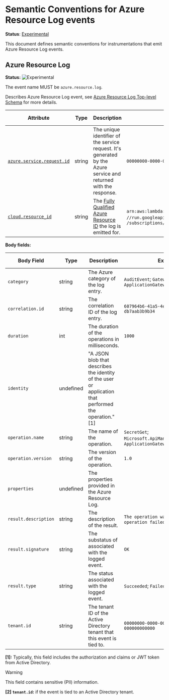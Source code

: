 # Semantic Conventions for Azure Resource Log events

**Status**: [Experimental][DocumentStatus]

This document defines semantic conventions for instrumentations that emit Azure
Resource Log events.

## Azure Resource Log

<!-- semconv event.azure.resource.log -->
<!-- NOTE: THIS TEXT IS AUTOGENERATED. DO NOT EDIT BY HAND. -->
<!-- see templates/registry/markdown/snippet.md.j2 -->
<!-- prettier-ignore-start -->
<!-- markdownlint-capture -->
<!-- markdownlint-disable -->

**Status:** ![Experimental](https://img.shields.io/badge/-experimental-blue)

The event name MUST be `azure.resource.log`.

Describes Azure Resource Log event, see [Azure Resource Log Top-level Schema](https://learn.microsoft.com/azure/azure-monitor/essentials/resource-logs-schema#top-level-common-schema) for more details.

| Attribute  | Type | Description  | Examples  | [Requirement Level](https://opentelemetry.io/docs/specs/semconv/general/attribute-requirement-level/) | Stability |
|---|---|---|---|---|---|
| [`azure.service.request.id`](/docs/attributes-registry/azure.md) | string | The unique identifier of the service request. It's generated by the Azure service and returned with the response. | `00000000-0000-0000-0000-000000000000` | `Recommended` | ![Experimental](https://img.shields.io/badge/-experimental-blue) |
| [`cloud.resource_id`](/docs/attributes-registry/cloud.md) | string | The [Fully Qualified Azure Resource ID](https://learn.microsoft.com/rest/api/resources/resources/get-by-id) the log is emitted for. | `arn:aws:lambda:REGION:ACCOUNT_ID:function:my-function`; `//run.googleapis.com/projects/PROJECT_ID/locations/LOCATION_ID/services/SERVICE_ID`; `/subscriptions/<SUBSCRIPTION_GUID>/resourceGroups/<RG>/providers/Microsoft.Web/sites/<FUNCAPP>/functions/<FUNC>` | `Recommended` | ![Experimental](https://img.shields.io/badge/-experimental-blue) |

**Body fields:**

| Body Field  | Type | Description  | Examples  | [Requirement Level](https://opentelemetry.io/docs/specs/semconv/general/attribute-requirement-level/) | Stability |
|---|---|---|---|---|---|
| `category` | string | The Azure category of the log entry. | `AuditEvent`; `GatewayLogs`; `ApplicationGatewayAccessLog` | `Recommended` | ![Experimental](https://img.shields.io/badge/-experimental-blue) |
| `correlation.id` | string | The correlation ID of the log entry. | `607964b6-41a5-4e24-a5db-db7aab3b9b34` | `Recommended` | ![Experimental](https://img.shields.io/badge/-experimental-blue) |
| `duration` | int | The duration of the operations in milliseconds. | `1000` | `Recommended` | ![Experimental](https://img.shields.io/badge/-experimental-blue) |
| `identity` | undefined | "A JSON blob that describes the identity of the user or application that performed the operation." [1] |  | `Opt-In` | ![Experimental](https://img.shields.io/badge/-experimental-blue) |
| `operation.name` | string | The name of the operation. | `SecretGet`; `Microsoft.ApiManagement/GatewayLogs`; `ApplicationGatewayAccess` | `Recommended` | ![Experimental](https://img.shields.io/badge/-experimental-blue) |
| `operation.version` | string | The version of the operation. | `1.0` | `Recommended` | ![Experimental](https://img.shields.io/badge/-experimental-blue) |
| `properties` | undefined | The properties provided in the Azure Resource Log. |  | `Recommended` | ![Experimental](https://img.shields.io/badge/-experimental-blue) |
| `result.description` | string | The description of the result. | `The operation was successful`; `The operation failed` | `Recommended` | ![Experimental](https://img.shields.io/badge/-experimental-blue) |
| `result.signature` | string | The substatus of associated with the logged event. | `OK` | `Recommended` | ![Experimental](https://img.shields.io/badge/-experimental-blue) |
| `result.type` | string | The status associated with the logged event. | `Succeeded`; `Failed`; `Started` | `Recommended` | ![Experimental](https://img.shields.io/badge/-experimental-blue) |
| `tenant.id` | string | The tenant ID of the Active Directory tenant that this event is tied to. | `00000000-0000-0000-0000-000000000000` | `Conditionally Required` [2] | ![Experimental](https://img.shields.io/badge/-experimental-blue) |

**[1]:** Typically, this field includes the authorization and claims or JWT token from Active Directory.

> [!Warning]
> This field contains sensitive (PII) information.

**[2] `tenant.id`:** if the event is tied to an Active Directory tenant.

<!-- markdownlint-restore -->
<!-- prettier-ignore-end -->
<!-- END AUTOGENERATED TEXT -->
<!-- endsemconv -->

[DocumentStatus]: https://opentelemetry.io/docs/specs/otel/document-status
